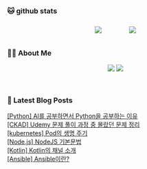 
###  🐱 github stats  

<div id="main" align="center">
    <img src="https://github-readme-stats.vercel.app/api?username=peterica&count_private=true&show_icons=true&theme=radical"
        style="height: auto; margin-left: 20px; margin-right: 20px; padding: 10px;"/>
    <img src="https://github-readme-stats.vercel.app/api/top-langs/?username=peterica&layout=compact"   
        style="height: auto; margin-left: 20px; margin-right: 20px; padding: 10px;"/>
</div>

###  💁‍♀️ About Me  
<p align="center">
    <a href="https://peterica.tistory.com/"><img src="https://img.shields.io/badge/Blog-FF5722?style=flat-square&logo=Blogger&logoColor=white"/></a>
    <a href="mailto:ilovefran.ofm@gmail.com"><img src="https://img.shields.io/badge/Gmail-d14836?style=flat-square&logo=Gmail&logoColor=white&link=ilovefran.ofm@gmail.com"/></a>
</p>

<br>

### 📕 Latest Blog Posts   

<a href ="https://peterica.tistory.com/787"> [Python] AI를 공부하면서 Python을 공부하는 이유 </a> <br>
<a href ="https://peterica.tistory.com/729"> [CKAD] Udemy 문제 풀이 과정 중 몰랐던 문제 정리 </a> <br>
<a href ="https://peterica.tistory.com/771"> [kubernetes] Pod의 생명 주기 </a> <br>
<a href ="https://peterica.tistory.com/786"> [Node.js] NodeJS 기본문법 </a> <br>
<a href ="https://peterica.tistory.com/776"> [Kotlin] Kotlin의 채널 소개 </a> <br>
<a href ="https://peterica.tistory.com/781"> [Ansible] Ansible이란? </a> <br>
